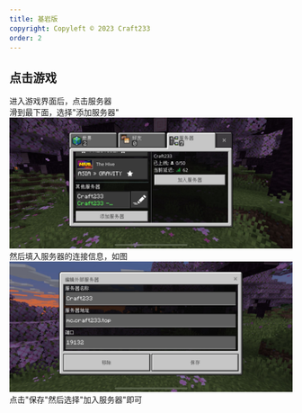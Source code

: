 ```yaml
---
title: 基岩版
copyright: Copyleft © 2023 Craft233
order: 2
---
```

## 点击游戏
进入游戏界面后，点击服务器  
滑到最下面，选择"添加服务器"
![](../.vuepress/public/docs/Bedrock_server/bedrock1.jpg)
然后填入服务器的连接信息，如图
![](../.vuepress/public/docs/Bedrock_server/bedrock2.jpg)
点击"保存"然后选择"加入服务器"即可